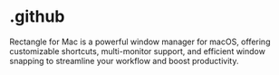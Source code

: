# .github
Rectangle for Mac is a powerful window manager for macOS, offering customizable shortcuts, multi-monitor support, and efficient window snapping to streamline your workflow and boost productivity.
